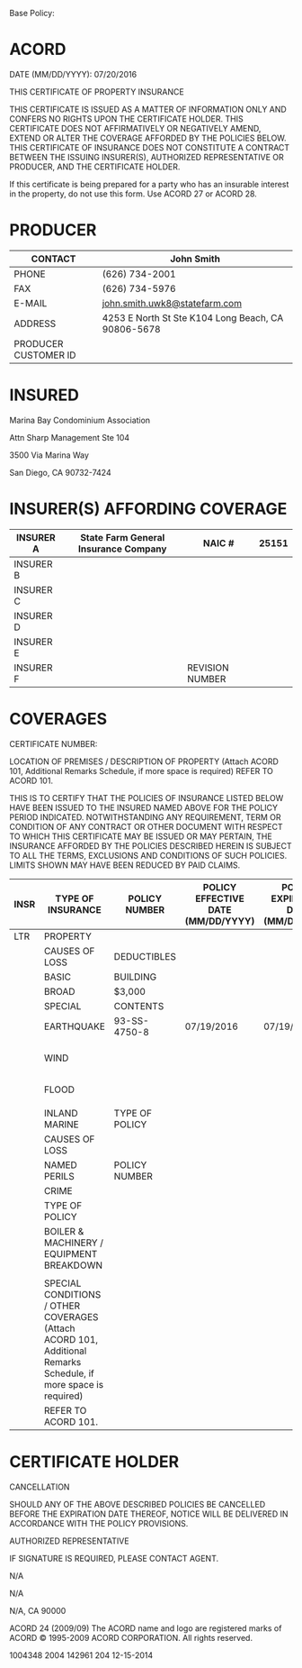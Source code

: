Base Policy:
# ACORD

DATE (MM/DD/YYYY): 07/20/2016

THIS CERTIFICATE OF PROPERTY INSURANCE

THIS CERTIFICATE IS ISSUED AS A MATTER OF INFORMATION ONLY AND CONFERS NO RIGHTS UPON THE CERTIFICATE HOLDER. THIS CERTIFICATE DOES NOT AFFIRMATIVELY OR NEGATIVELY AMEND, EXTEND OR ALTER THE COVERAGE AFFORDED BY THE POLICIES BELOW. THIS CERTIFICATE OF INSURANCE DOES NOT CONSTITUTE A CONTRACT BETWEEN THE ISSUING INSURER(S), AUTHORIZED REPRESENTATIVE OR PRODUCER, AND THE CERTIFICATE HOLDER.

If this certificate is being prepared for a party who has an insurable interest in the property, do not use this form. Use ACORD 27 or ACORD 28.

# PRODUCER

|CONTACT|John Smith|
|---|---|
|PHONE|(626) 734-2001|
|FAX|(626) 734-5976|
|E-MAIL|john.smith.uwk8@statefarm.com|
|ADDRESS|4253 E North St Ste K104 Long Beach, CA 90806-5678|
|PRODUCER CUSTOMER ID| |

# INSURED

Marina Bay Condominium Association

Attn Sharp Management Ste 104

3500 Via Marina Way

San Diego, CA 90732-7424

# INSURER(S) AFFORDING COVERAGE

|INSURER A|State Farm General Insurance Company|NAIC #|25151|
|---|---|---|---|
|INSURER B| | | |
|INSURER C| | | |
|INSURER D| | | |
|INSURER E| | | |
|INSURER F| |REVISION NUMBER| |

# COVERAGES

CERTIFICATE NUMBER:

LOCATION OF PREMISES / DESCRIPTION OF PROPERTY (Attach ACORD 101, Additional Remarks Schedule, if more space is required) REFER TO ACORD 101.

THIS IS TO CERTIFY THAT THE POLICIES OF INSURANCE LISTED BELOW HAVE BEEN ISSUED TO THE INSURED NAMED ABOVE FOR THE POLICY PERIOD INDICATED. NOTWITHSTANDING ANY REQUIREMENT, TERM OR CONDITION OF ANY CONTRACT OR OTHER DOCUMENT WITH RESPECT TO WHICH THIS CERTIFICATE MAY BE ISSUED OR MAY PERTAIN, THE INSURANCE AFFORDED BY THE POLICIES DESCRIBED HEREIN IS SUBJECT TO ALL THE TERMS, EXCLUSIONS AND CONDITIONS OF SUCH POLICIES. LIMITS SHOWN MAY HAVE BEEN REDUCED BY PAID CLAIMS.

|INSR|TYPE OF INSURANCE|POLICY NUMBER|POLICY EFFECTIVE DATE (MM/DD/YYYY)|POLICY EXPIRATION DATE (MM/DD/YYYY)|COVERED PROPERTY|LIMITS|
|---|---|---|---|---|---|---|
|LTR|PROPERTY| | | |BUILDING|$|
| |CAUSES OF LOSS|DEDUCTIBLES| | | | |
| |BASIC|BUILDING| | | | |
| |BROAD|$3,000| | | | |
| |SPECIAL|CONTENTS| | | | |
| |EARTHQUAKE|93-SS-4750-8|07/19/2016|07/19/2017|BLANKET BUILDING|$12,483,700|
| |WIND| | | |BLANKET PERS PROP| |
| |FLOOD| | | |BLANKET BLDG & PP| |
| | | | | | | |
| |INLAND MARINE|TYPE OF POLICY| | | | |
| |CAUSES OF LOSS| | | | | |
| |NAMED PERILS|POLICY NUMBER| | | | |
| |CRIME| | | | | |
| |TYPE OF POLICY| | | | | |
| |BOILER & MACHINERY / EQUIPMENT BREAKDOWN| | | | | |
| | | | | | | |
| |SPECIAL CONDITIONS / OTHER COVERAGES (Attach ACORD 101, Additional Remarks Schedule, if more space is required)| | | | | |
| |REFER TO ACORD 101.| | | | | |

# CERTIFICATE HOLDER

CANCELLATION

SHOULD ANY OF THE ABOVE DESCRIBED POLICIES BE CANCELLED BEFORE THE EXPIRATION DATE THEREOF, NOTICE WILL BE DELIVERED IN ACCORDANCE WITH THE POLICY PROVISIONS.

AUTHORIZED REPRESENTATIVE

IF SIGNATURE IS REQUIRED, PLEASE CONTACT AGENT.

N/A

N/A

N/A, CA 90000

ACORD 24 (2009/09) The ACORD name and logo are registered marks of ACORD © 1995-2009 ACORD CORPORATION. All rights reserved.

1004348 2004 142961 204 12-15-2014